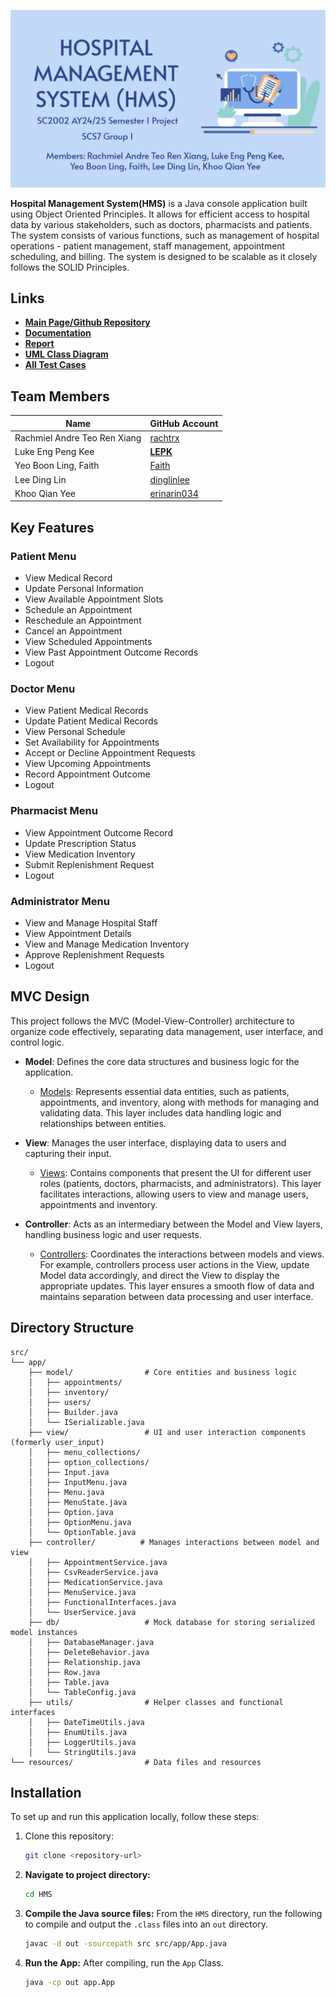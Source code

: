 ![Cover Page](./img/HMSCover.jpg)

**Hospital Management System(HMS)** is a Java console application built using Object Oriented Principles. It allows for efficient access to hospital data by various stakeholders, such as doctors, pharmacists and patients. The system consists of various functions, such as management of hospital operations - patient management, staff management, appointment scheduling, and billing. The system is designed to be scalable as it closely follows the SOLID Principles.


## Links
- **[Main Page/Github Repository](https://github.com/rachtrx/HMS)**
- **[Documentation](https://github.com/rachtrx/HMS/tree/main/doc)**
- **[Report](https://example.com/report)**
- **[UML Class Diagram](https://github.com/rachtrx/HMS/tree/main/UMLClassDiagram)**
- **[All Test Cases](https://github.com/rachtrx/HMS/blob/1168e405297df90b49c501cf3f14195b2cca0608/completetestcases/FullListOfTestCases.pdf)**

## Team Members

| Name                          | GitHub Account                                       |
|-------------------------------|------------------------------------------------------|
| Rachmiel Andre Teo Ren Xiang  | [rachtrx](https://github.com/rachtrx)                |            
| Luke Eng Peng Kee             | [__LEPK__](https://github.com/LEPK02)               |
| Yeo Boon Ling, Faith          | [Faith](https://github.com/Faith-Yeo)                | 
| Lee Ding Lin                  | [dinglinlee](https://github.com/dinglinlee)          | 
| Khoo Qian Yee                 | [erinarin034](https://github.com/erinarin034)        |


## Key Features

### Patient Menu
- View Medical Record
- Update Personal Information
- View Available Appointment Slots
- Schedule an Appointment
- Reschedule an Appointment
- Cancel an Appointment
- View Scheduled Appointments
- View Past Appointment Outcome Records
- Logout

### Doctor Menu
- View Patient Medical Records
- Update Patient Medical Records
- View Personal Schedule
- Set Availability for Appointments
- Accept or Decline Appointment Requests
- View Upcoming Appointments
- Record Appointment Outcome
- Logout

### Pharmacist Menu
- View Appointment Outcome Record
- Update Prescription Status
- View Medication Inventory
- Submit Replenishment Request
- Logout

### Administrator Menu
- View and Manage Hospital Staff
- View Appointment Details
- View and Manage Medication Inventory
- Approve Replenishment Requests
- Logout

## MVC Design

This project follows the MVC (Model-View-Controller) architecture to organize code effectively, separating data management, user interface, and control logic.

- **Model**: Defines the core data structures and business logic for the application.
  - [Models](./src/app/model/): Represents essential data entities, such as patients, appointments, and inventory, along with methods for managing and validating data. This layer includes data handling logic and relationships between entities.
  
- **View**: Manages the user interface, displaying data to users and capturing their input.
  - [Views](./src/app/view/): Contains components that present the UI for different user roles (patients, doctors, pharmacists, and administrators). This layer facilitates interactions, allowing users to view and manage users, appointments and inventory.
  
- **Controller**: Acts as an intermediary between the Model and View layers, handling business logic and user requests.
  - [Controllers](./src/app/controller/): Coordinates the interactions between models and views. For example, controllers process user actions in the View, update Model data accordingly, and direct the View to display the appropriate updates. This layer ensures a smooth flow of data and maintains separation between data processing and user interface.

## Directory Structure
```plaintext
src/
└── app/
    ├── model/                # Core entities and business logic
    │   ├── appointments/
    │   ├── inventory/
    │   ├── users/
    │   ├── Builder.java
    │   └── ISerializable.java
    ├── view/                 # UI and user interaction components (formerly user_input)
    │   ├── menu_collections/
    │   ├── option_collections/
    │   ├── Input.java
    │   ├── InputMenu.java
    │   ├── Menu.java
    │   ├── MenuState.java
    │   ├── Option.java
    │   ├── OptionMenu.java
    │   └── OptionTable.java
    ├── controller/          # Manages interactions between model and view
    │   ├── AppointmentService.java
    │   ├── CsvReaderService.java
    │   ├── MedicationService.java
    │   ├── MenuService.java
    │   ├── FunctionalInterfaces.java
    │   └── UserService.java
    ├── db/                   # Mock database for storing serialized model instances
    │   ├── DatabaseManager.java
    │   ├── DeleteBehavior.java
    │   ├── Relationship.java
    │   ├── Row.java
    │   ├── Table.java
    │   └── TableConfig.java
    ├── utils/                # Helper classes and functional interfaces
    │   ├── DateTimeUtils.java
    │   ├── EnumUtils.java
    │   ├── LoggerUtils.java
    │   └── StringUtils.java
└── resources/                # Data files and resources
```

## Installation
To set up and run this application locally, follow these steps:
1. Clone this repository:
   ```bash
   git clone <repository-url>

2. **Navigate to project directory:**
    ```bash
    cd HMS
    ```

3. **Compile the Java source files:**
    From the `HMS` directory, run the following to compile and output the `.class` files into an `out` directory.
    ```bash
    javac -d out -sourcepath src src/app/App.java
    ```

4. **Run the App:**
    After compiling, run the `App` Class.
    ```bash
    java -cp out app.App
    ```
